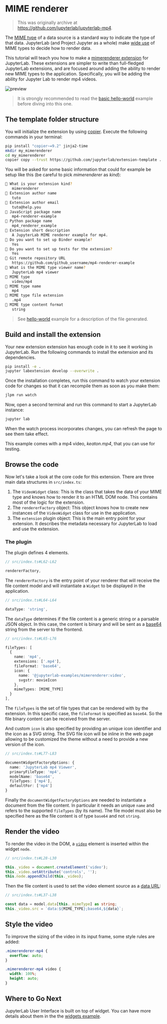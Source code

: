 # MIME renderer

> This was originally archive at https://github.com/jupyterlab/jupyterlab-mp4.

The [MIME type](https://developer.mozilla.org/en-US/docs/Web/HTTP/Basics_of_HTTP/MIME_types)
of a data source is a standard way to indicate the type of that data.
JupyterLab (and Project Jupyter as a whole) make
[wide use](https://jupyter-client.readthedocs.io/en/stable/messaging.html#display-data)
of MIME types to decide how to render data.

This tutorial will teach you how to make a
[mimerenderer extension](https://jupyterlab.readthedocs.io/en/3.6.x/extension/extension_dev.html#mime-renderer-plugins)
for JupyterLab.
These extensions are simpler to write than full-fledged JupyterLab extensions,
and are focused around adding the ability to render new MIME types to the application.
Specifically, you will be adding the ability for Jupyter Lab to render mp4 videos.

![preview](./preview.png)

> It is strongly recommended to read the [basic hello-world](../hello-world)
> example before diving into this one.

## The template folder structure

You will initialize the extension by using [copier](https://copier.readthedocs.io).
Execute the following commands in your terminal:

```bash
pip install "copier~=9.2" jinja2-time
mkdir my_mimerenderer
cd my_mimerenderer
copier copy --trust https://github.com/jupyterlab/extension-template .
```

You will be asked for some basic information that could for example be setup
like this (be careful to pick _mimerenderer_ as _kind_):

```bash
🎤 What is your extension kind?
   mimerenderer
🎤 Extension author name
   tuto
🎤 Extension author email
   tuto@help.you
🎤 JavaScript package name
   mp4-renderer-example
🎤 Python package name
   mp4_renderer_example
🎤 Extension short description
   A JupyterLab MIME renderer example for mp4.
🎤 Do you want to set up Binder example?
   Yes
🎤 Do you want to set up tests for the extension?
   Yes
🎤 Git remote repository URL
   https://github.com/github_username/mp4-renderer-example
🎤 What is the MIME type viewer name?
   JupyterLab mp4 viewer
🎤 MIME type
   video/mp4
🎤 MIME type name
   mp4
🎤 MIME type file extension
   .mp4
🎤 MIME type content format
   string
```

> See [hello-world](../hello-world/README.md) example for a description of the file generated.

## Build and install the extension

Your new extension extension has enough code in it to see it working in
JupyterLab. Run the following commands to install the extension and its
dependencies.

```bash
pip install -e .
jupyter labextension develop --overwrite .
```

Once the installation completes, run this command to watch your extension code for
changes so that it can recompile them as soon as you make them:

```bash
jlpm run watch
```

Now, open a second terminal and run this command to start a JupyterLab instance:

```bash
jupyter lab
```

When the watch process incorporates changes, you can refresh the page to see them take effect.

This example comes with a mp4 video, _keaton.mp4_, that you can use for testing.

## Browse the code

Now let's take a look at the core code for this extension.
There are three main data structures in `src/index.ts`:

1. The `VideoWidget` class: This is the class that takes the data of your MIME type and knows how to render it to an HTML DOM node. This contains most of the logic for the extension.
2. The `rendererFactory` object: This object knows how to create new instances of the `VideoWidget` class for use in the application.
3. The `extension` plugin object: This is the main entry point for your extension. It describes the metadata necessary for JupyterLab to load and use the extension.

### The plugin

The plugin defines 4 elements.

```ts
// src/index.ts#L62-L62

rendererFactory,
```

The `rendererFactory` is the entry point of your renderer that will receive
the file content model and will instantiate a `Widget` to be displayed in
the application.

```ts
// src/index.ts#L64-L64

dataType: 'string',
```

The `dataType` determines if the file content is a generic string or a parsable JSON object. In this case, the content is binary and will be
sent as a [base64](https://developer.mozilla.org/en-US/docs/Web/API/WindowBase64/Base64_encoding_and_decoding) string from the server to the frontend.

```ts
// src/index.ts#L65-L76

fileTypes: [
  {
    name: 'mp4',
    extensions: ['.mp4'],
    fileFormat: 'base64',
    icon: {
      name: '@jupyterlab-examples/mimerenderer:video',
      svgstr: movieIcon
    },
    mimeTypes: [MIME_TYPE]
  }
],
```

The `fileTypes` is the set of file types that can be rendered with by
the extension. In this specific case, the `fileFormat` is specified as
`base64`. So the file binary content can be received from the server.

And custom `icon` is also specified by providing an unique icon identifier
and the icon as a SVG string. The SVG file icon will be inline in the web
page allowing to be customized the theme without a need to provide a new
version of the icon.

```ts
// src/index.ts#L77-L83

documentWidgetFactoryOptions: {
  name: 'JupyterLab mp4 Viewer',
  primaryFileType: 'mp4',
  modelName: 'base64',
  fileTypes: ['mp4'],
  defaultFor: ['mp4']
}
```

Finally the `documentWidgetFactoryOptions` are needed to instantiate a
document from the file content. In particular it needs an unique `name`
and refers to the supported `fileTypes` (by its name). The file model
must also be specified here as the file content is of type `base64` and
not `string`.

## Render the video

To render the video in the DOM, a [`video`](https://developer.mozilla.org/en-US/docs/Web/HTML/Element/video) element is inserted within the widget `node`.

```ts
// src/index.ts#L28-L30

this._video = document.createElement('video');
this._video.setAttribute('controls', '');
this.node.appendChild(this._video);
```

Then the file content is used to set the video element source as a
[data URL](https://developer.mozilla.org/en-US/docs/Web/HTTP/Basics_of_HTTP/Data_URIs):

```ts
// src/index.ts#L37-L38

const data = model.data[this._mimeType] as string;
this._video.src = `data:${MIME_TYPE};base64,${data}`;
```

## Style the video

To improve the sizing of the video in its input frame, some
style rules are added:

```css
.mimerenderer-mp4 {
  overflow: auto;
}

.mimerenderer-mp4 video {
  width: 100%;
  height: auto;
}
```

## Where to Go Next

JupyterLab User Interface is built on top of widget. You can have more details
about them in the the [widgets example](../widgets).
